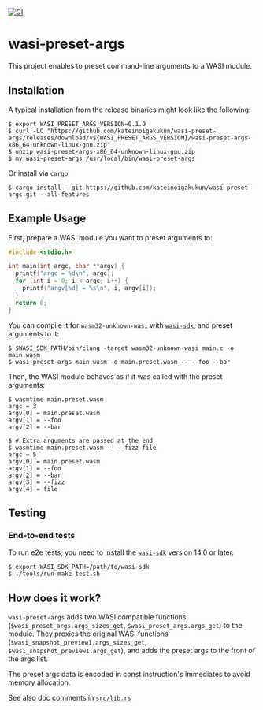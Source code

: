[![CI](https://github.com/kateinoigakukun/wasi-preset-args/actions/workflows/main.yml/badge.svg)](https://github.com/kateinoigakukun/wasi-preset-args/actions/workflows/main.yml)
# wasi-preset-args

This project enables to preset command-line arguments to a WASI module.

## Installation

A typical installation from the release binaries might look like the following:

```console
$ export WASI_PRESET_ARGS_VERSION=0.1.0
$ curl -LO "https://github.com/kateinoigakukun/wasi-preset-args/releases/download/v${WASI_PRESET_ARGS_VERSION}/wasi-preset-args-x86_64-unknown-linux-gnu.zip"
$ unzip wasi-preset-args-x86_64-unknown-linux-gnu.zip
$ mv wasi-preset-args /usr/local/bin/wasi-preset-args
```

Or install via `cargo`:

```console
$ cargo install --git https://github.com/kateinoigakukun/wasi-preset-args.git --all-features
```

## Example Usage

First, prepare a WASI module you want to preset arguments to:

```c
#include <stdio.h>

int main(int argc, char **argv) {
  printf("argc = %d\n", argc);
  for (int i = 0; i < argc; i++) {
    printf("argv[%d] = %s\n", i, argv[i]);
  }
  return 0;
}
```

You can compile it for `wasm32-unknown-wasi` with [`wasi-sdk`](https://github.com/WebAssembly/wasi-sdk), and preset arguments to it:

```console
$ $WASI_SDK_PATH/bin/clang -target wasm32-unknown-wasi main.c -o main.wasm
$ wasi-preset-args main.wasm -o main.preset.wasm -- --foo --bar
```

Then, the WASI module behaves as if it was called with the preset arguments:

```console
$ wasmtime main.preset.wasm
argc = 3
argv[0] = main.preset.wasm
argv[1] = --foo
argv[2] = --bar

$ # Extra arguments are passed at the end
$ wasmtime main.preset.wasm -- --fizz file
argc = 5
argv[0] = main.preset.wasm
argv[1] = --foo
argv[2] = --bar
argv[3] = --fizz
argv[4] = file
```

## Testing

### End-to-end tests

To run e2e tests, you need to install the [`wasi-sdk`](https://github.com/WebAssembly/wasi-sdk) version 14.0 or later.

```console
$ export WASI_SDK_PATH=/path/to/wasi-sdk
$ ./tools/run-make-test.sh
```


## How does it work?

`wasi-preset-args` adds two WASI compatible functions (`$wasi_preset_args.args_sizes_get`, `$wasi_preset_args.args_get`) to the module.
They proxies the original WASI functions (`$wasi_snapshot_preview1.args_sizes_get`, `$wasi_snapshot_preview1.args_get`),  and adds the preset args to the front of the args list.

The preset args data is encoded in const instruction's immediates to avoid memory allocation.

See also doc comments in [`src/lib.rs`](src/lib.rs)
